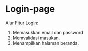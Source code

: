 # Login-page

Alur Fitur Login:
1. Memasukkan email dan password
2. Memvalidasi masukan.
3. Menampilkan halaman beranda.
